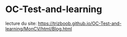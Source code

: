 # OC-Test-and-learning

lecture du site: https://trizboob.github.io/OC-Test-and-learning/MonCV/html/Blog.html
